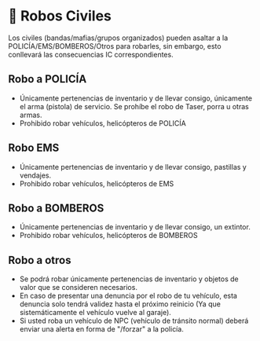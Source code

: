 # 🐼 Robos Civiles

Los civiles (bandas/mafias/grupos organizados) pueden asaltar a la POLICÍA/EMS/BOMBEROS/Otros para robarles, sin embargo, esto conllevará las consecuencias IC correspondientes.

## Robo a POLICÍA

* Únicamente pertenencias de inventario y de llevar consigo, únicamente el arma (pistola) de servicio. Se prohíbe el robo de Taser, porra u otras armas.
* Prohibido robar vehículos, helicópteros de POLICÍA

## Robo EMS

* Únicamente pertenencias de inventario y de llevar consigo, pastillas y vendajes.
* Prohibido robar vehículos, helicópteros de EMS

## Robo a BOMBEROS

* Únicamente pertenencias de inventario y de llevar consigo, un extintor.
* Prohibido robar vehículos, helicópteros de BOMBEROS

## Robo a otros

* Se podrá robar únicamente pertenencias de inventario y objetos de valor que se consideren necesarios.
* En caso de presentar una denuncia por el robo de tu vehículo, esta denuncia solo tendrá validez hasta el próximo reinicio (Ya que sistemáticamente el vehículo vuelve al garaje).
* Si usted roba un vehículo de NPC (vehículo de tránsito normal) deberá enviar una alerta en forma de "/forzar" a la policía.

